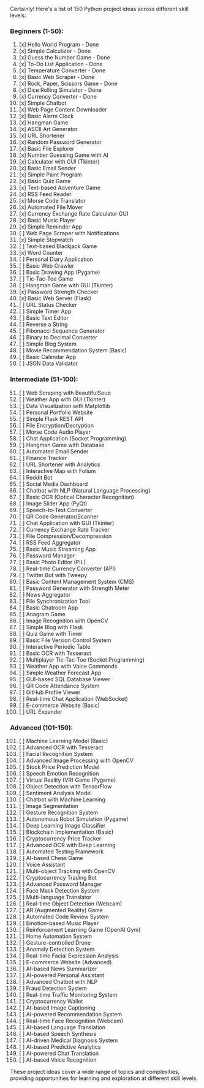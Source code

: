 Certainly! Here's a list of 150 Python project ideas across different skill levels:

### Beginners (1-50):

1.  [x] Hello World Program - Done
2.  [x] Simple Calculator - Done
3.  [x] Guess the Number Game - Done
4.  [x] To-Do List Application - Done
5.  [x] Temperature Converter - Done
6.  [x] Basic Web Scraper - Done
7.  [x] Rock, Paper, Scissors Game - Done
8.  [x] Dice Rolling Simulator - Done
9.  [x] Currency Converter - Done
10. [x] Simple Chatbot
11. [x] Web Page Content Downloader
12. [x] Basic Alarm Clock
13. [x] Hangman Game
14. [x] ASCII Art Generator
15. [x] URL Shortener
16. [x] Random Password Generator
17. [x] Basic File Explorer
18. [x] Number Guessing Game with AI
19. [x] Calculator with GUI (Tkinter)
20. [x] Basic Email Sender
21. [x] Simple Paint Program
22. [x] Basic Quiz Game
23. [x] Text-based Adventure Game
24. [x] RSS Feed Reader
25. [x] Morse Code Translator
26. [x] Automated File Mover
27. [x] Currency Exchange Rate Calculator GUI
28. [x] Basic Music Player
29. [x] Simple Reminder App
30. [ ] Web Page Scraper with Notifications
31. [x] Simple Stopwatch
32. [ ] Text-based Blackjack Game
33. [x] Word Counter
34. [ ] Personal Diary Application
35. [ ] Basic Web Crawler
36. [ ] Basic Drawing App (Pygame)
37. [ ] Tic-Tac-Toe Game
38. [ ] Hangman Game with GUI (Tkinter)
39. [x] Password Strength Checker
40. [x] Basic Web Server (Flask)
41. [ ] URL Status Checker
42. [ ] Simple Timer App
43. [ ] Basic Text Editor
44. [ ] Reverse a String
45. [ ] Fibonacci Sequence Generator
46. [ ] Binary to Decimal Converter
47. [ ] Simple Blog System
48. [ ] Movie Recommendation System (Basic)
49. [ ] Basic Calendar App
50. [ ] JSON Data Validator
### Intermediate (51-100):

51. [ ] Web Scraping with BeautifulSoup
52. [ ] Weather App with GUI (Tkinter)
53. [ ] Data Visualization with Matplotlib
54. [ ] Personal Portfolio Website
55. [ ] Simple Flask REST API
56. [ ] File Encryption/Decryption
57. [ ] Morse Code Audio Player
58. [ ] Chat Application (Socket Programming)
59. [ ] Hangman Game with Database
60. [ ] Automated Email Sender
61. [ ] Finance Tracker
62. [ ] URL Shortener with Analytics
63. [ ] Interactive Map with Folium
64. [ ] Reddit Bot
65. [ ] Social Media Dashboard
66. [ ] Chatbot with NLP (Natural Language Processing)
67. [ ] Basic OCR (Optical Character Recognition)
68. [ ] Image Slider App (PyQt)
69. [ ] Speech-to-Text Converter
70. [ ] QR Code Generator/Scanner
71. [ ] Chat Application with GUI (Tkinter)
72. [ ] Currency Exchange Rate Tracker
73. [ ] File Compression/Decompression
74. [ ] RSS Feed Aggregator
75. [ ] Basic Music Streaming App
76. [ ] Password Manager
77. [ ] Basic Photo Editor (PIL)
78. [ ] Real-time Currency Converter (API)
79. [ ] Twitter Bot with Tweepy
80. [ ] Basic Content Management System (CMS)
81. [ ] Password Generator with Strength Meter
82. [ ] News Aggregator
83. [ ] File Synchronization Tool
84. [ ] Basic Chatroom App
85. [ ] Anagram Game
86. [ ] Image Recognition with OpenCV
87. [ ] Simple Blog with Flask
88. [ ] Quiz Game with Timer
89. [ ] Basic File Version Control System
90. [ ] Interactive Periodic Table
91. [ ] Basic OCR with Tesseract
92. [ ] Multiplayer Tic-Tac-Toe (Socket Programming)
93. [ ] Weather App with Voice Commands
94. [ ] Simple Weather Forecast App
95. [ ] GUI-based SQL Database Viewer
96. [ ] QR Code Attendance System
97. [ ] GitHub Profile Viewer
98. [ ] Real-time Chat Application (WebSocket)
99. [ ] E-commerce Website (Basic)
100. [ ] URL Expander

### Advanced (101-150):

101. [ ] Machine Learning Model (Basic)
102. [ ] Advanced OCR with Tesseract
103. [ ] Facial Recognition System
104. [ ] Advanced Image Processing with OpenCV
105. [ ] Stock Price Prediction Model
106. [ ] Speech Emotion Recognition
107. [ ] Virtual Reality (VR) Game (Pygame)
108. [ ] Object Detection with TensorFlow
109. [ ] Sentiment Analysis Model
110. [ ] Chatbot with Machine Learning
111. [ ] Image Segmentation
112. [ ] Gesture Recognition System
113. [ ] Autonomous Robot Simulation (Pygame)
114. [ ] Deep Learning Image Classifier
115. [ ] Blockchain Implementation (Basic)
116. [ ] Cryptocurrency Price Tracker
117. [ ] Advanced OCR with Deep Learning
118. [ ] Automated Testing Framework
119. [ ] AI-based Chess Game
120. [ ] Voice Assistant
121. [ ] Multi-object Tracking with OpenCV
122. [ ] Cryptocurrency Trading Bot
123. [ ] Advanced Password Manager
124. [ ] Face Mask Detection System
125. [ ] Multi-language Translator
126. [ ] Real-time Object Detection (Webcam)
127. [ ] AR (Augmented Reality) Game
128. [ ] Automated Code Review System
129. [ ] Emotion-based Music Player
130. [ ] Reinforcement Learning Game (OpenAI Gym)
131. [ ] Home Automation System
132. [ ] Gesture-controlled Drone
133. [ ] Anomaly Detection System
134. [ ] Real-time Facial Expression Analysis
135. [ ] E-commerce Website (Advanced)
136. [ ] AI-based News Summarizer
137. [ ] AI-powered Personal Assistant
138. [ ] Advanced Chatbot with NLP
139. [ ] Fraud Detection System
140. [ ] Real-time Traffic Monitoring System
141. [ ] Cryptocurrency Wallet
142. [ ] AI-based Image Captioning
143. [ ] AI-powered Recommendation System
144. [ ] Real-time Face Recognition (Webcam)
145. [ ] AI-based Language Translation
146. [ ] AI-based Speech Synthesis
147. [ ] AI-driven Medical Diagnosis System
148. [ ] AI-based Predictive Analytics
149. [ ] AI-powered Chat Translation
150. [ ] AI-based Voice Recognition

These project ideas cover a wide range of topics and complexities, providing opportunities for learning and exploration at different skill levels.